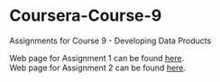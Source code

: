 # Coursera-Course-9
Assignments for Course 9 - Developing Data Products

Web page for Assignment 1 can be found [here](https://coxy-74.github.io/Coursera-Course-9/Assignment-1.html).  
Web page for Assignment 2 can be found [here](https://coxy-74.github.io/Coursera-Course-9/Assignment-2.html).